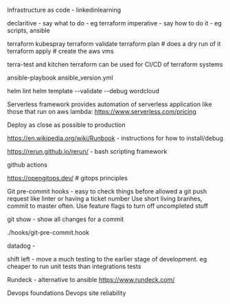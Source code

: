 Infrastructure as code - linkedinlearning

declaritive - say what to do - eg terraform
imperative - say how to do it - eg scripts, ansible

terraform
kubespray
terraform validate
terraform plan # does a dry run of it
terraform apply # create the aws vms

terra-test and kitchen terraform can be used for CI/CD of terraform systems

ansible-playbook ansible_version.yml

helm lint
helm template --validate --debug wordcloud

Serverless framework provides automation of serverless application like those that run on aws lambda:
 https://www.serverless.com/pricing

Deploy as close as possible to production

https://en.wikipedia.org/wiki/Runbook - instructions for how to install/debug

https://rerun.github.io/rerun/ - bash scripting framework

github actions

https://opengitops.dev/   # gitops principles

Git pre-commit hooks - easy to check things before allowed a git push request like linter or having a ticket number
Use short living branhes, commit to master often. Use feature flags to turn off uncompleted stuff

git show <commit id>   - show all changes for a commit

./hooks/git-pre-commit.hook

datadog - 

shift left - move a much testing to the earlier stage of development. eg cheaper to run unit tests than integrations tests

Rundeck - alternative to ansible https://www.rundeck.com/

Devops foundations
Devops site reliability



